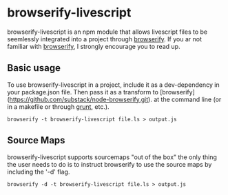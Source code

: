 # browserify-livescript

browserify-livescript is an npm module that allows livescript files to be
seemlessly integrated into a project through
[browserify](https://github.com/substack/node-browserify.git). If you ar not
familiar with [browserify](https://github.com/substack/node-browserify.git), I
strongly encourage you to read up. 

## Basic usage

To use browserify-livescript in a project, include it as a dev-dependency in
your package.json file. Then pass it as a transform to [browserify]
(https://github.com/substack/node-browserify.git). at the command line (or in a
makefile or through [grunt](https://github.com/gruntjs/grunt.git), etc.).

```
browserify -t browserify-livescript file.ls > output.js
```

## Source Maps

browserify-livescript supports sourcemaps "out of the box" the only thing the
user needs to do is to instruct browserify to use the source maps by including
the '-d' flag. 

```
browserify -d -t browserify-livescript file.ls > output.js
```
